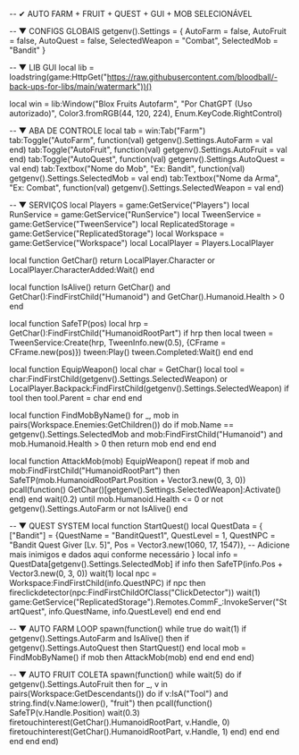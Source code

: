 -- ✔ AUTO FARM + FRUIT + QUEST + GUI + MOB SELECIONÁVEL

-- ▼ CONFIGS GLOBAIS
getgenv().Settings = {
    AutoFarm = false,
    AutoFruit = false,
    AutoQuest = false,
    SelectedWeapon = "Combat",
    SelectedMob = "Bandit"
}

-- ▼ LIB GUI
local lib = loadstring(game:HttpGet("https://raw.githubusercontent.com/bloodball/-back-ups-for-libs/main/watermark"))()

local win = lib:Window("Blox Fruits Autofarm", "Por ChatGPT (Uso autorizado)", Color3.fromRGB(44, 120, 224), Enum.KeyCode.RightControl)

-- ▼ ABA DE CONTROLE
local tab = win:Tab("Farm")
tab:Toggle("AutoFarm", function(val)
    getgenv().Settings.AutoFarm = val
end)
tab:Toggle("AutoFruit", function(val)
    getgenv().Settings.AutoFruit = val
end)
tab:Toggle("AutoQuest", function(val)
    getgenv().Settings.AutoQuest = val
end)
tab:Textbox("Nome do Mob", "Ex: Bandit", function(val)
    getgenv().Settings.SelectedMob = val
end)
tab:Textbox("Nome da Arma", "Ex: Combat", function(val)
    getgenv().Settings.SelectedWeapon = val
end)

-- ▼ SERVIÇOS
local Players = game:GetService("Players")
local RunService = game:GetService("RunService")
local TweenService = game:GetService("TweenService")
local ReplicatedStorage = game:GetService("ReplicatedStorage")
local Workspace = game:GetService("Workspace")
local LocalPlayer = Players.LocalPlayer

local function GetChar()
    return LocalPlayer.Character or LocalPlayer.CharacterAdded:Wait()
end

local function IsAlive()
    return GetChar() and GetChar():FindFirstChild("Humanoid") and GetChar().Humanoid.Health > 0
end

local function SafeTP(pos)
    local hrp = GetChar():FindFirstChild("HumanoidRootPart")
    if hrp then
        local tween = TweenService:Create(hrp, TweenInfo.new(0.5), {CFrame = CFrame.new(pos)})
        tween:Play()
        tween.Completed:Wait()
    end
end

local function EquipWeapon()
    local char = GetChar()
    local tool = char:FindFirstChild(getgenv().Settings.SelectedWeapon) or LocalPlayer.Backpack:FindFirstChild(getgenv().Settings.SelectedWeapon)
    if tool then
        tool.Parent = char
    end
end

local function FindMobByName()
    for _, mob in pairs(Workspace.Enemies:GetChildren()) do
        if mob.Name == getgenv().Settings.SelectedMob and mob:FindFirstChild("Humanoid") and mob.Humanoid.Health > 0 then
            return mob
        end
    end
end

local function AttackMob(mob)
    EquipWeapon()
    repeat
        if mob and mob:FindFirstChild("HumanoidRootPart") then
            SafeTP(mob.HumanoidRootPart.Position + Vector3.new(0, 3, 0))
            pcall(function()
                GetChar()[getgenv().Settings.SelectedWeapon]:Activate()
            end)
        end
        wait(0.2)
    until mob.Humanoid.Health <= 0 or not getgenv().Settings.AutoFarm or not IsAlive()
end

-- ▼ QUEST SYSTEM
local function StartQuest()
    local QuestData = {
        ["Bandit"] = {QuestName = "BanditQuest1", QuestLevel = 1, QuestNPC = "Bandit Quest Giver [Lv. 5]", Pos = Vector3.new(1060, 17, 1547)},
        -- Adicione mais inimigos e dados aqui conforme necessário
    }
    local info = QuestData[getgenv().Settings.SelectedMob]
    if info then
        SafeTP(info.Pos + Vector3.new(0, 3, 0))
        wait(1)
        local npc = Workspace:FindFirstChild(info.QuestNPC)
        if npc then
            fireclickdetector(npc:FindFirstChildOfClass("ClickDetector"))
            wait(1)
            game:GetService("ReplicatedStorage").Remotes.CommF_:InvokeServer("StartQuest", info.QuestName, info.QuestLevel)
        end
    end
end

-- ▼ AUTO FARM LOOP
spawn(function()
    while true do
        wait(1)
        if getgenv().Settings.AutoFarm and IsAlive() then
            if getgenv().Settings.AutoQuest then
                StartQuest()
            end
            local mob = FindMobByName()
            if mob then
                AttackMob(mob)
            end
        end
    end
end)

-- ▼ AUTO FRUIT COLETA
spawn(function()
    while wait(5) do
        if getgenv().Settings.AutoFruit then
            for _, v in pairs(Workspace:GetDescendants()) do
                if v:IsA("Tool") and string.find(v.Name:lower(), "fruit") then
                    pcall(function()
                        SafeTP(v.Handle.Position)
                        wait(0.3)
                        firetouchinterest(GetChar().HumanoidRootPart, v.Handle, 0)
                        firetouchinterest(GetChar().HumanoidRootPart, v.Handle, 1)
                    end)
                end
            end
        end
    end
end)
